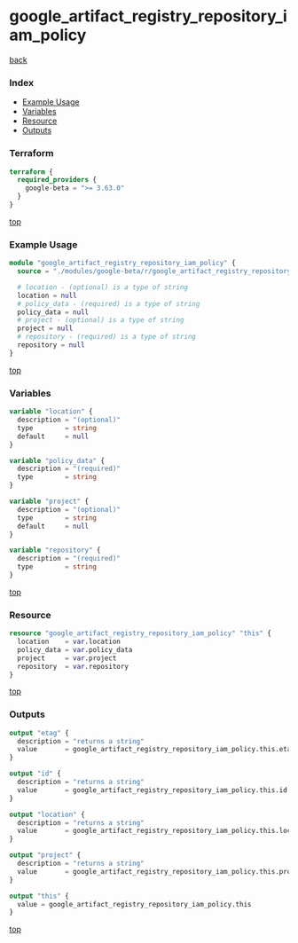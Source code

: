 # google_artifact_registry_repository_iam_policy

[back](../google-beta.md)

### Index

- [Example Usage](#example-usage)
- [Variables](#variables)
- [Resource](#resource)
- [Outputs](#outputs)

### Terraform

```terraform
terraform {
  required_providers {
    google-beta = ">= 3.63.0"
  }
}
```

[top](#index)

### Example Usage

```terraform
module "google_artifact_registry_repository_iam_policy" {
  source = "./modules/google-beta/r/google_artifact_registry_repository_iam_policy"

  # location - (optional) is a type of string
  location = null
  # policy_data - (required) is a type of string
  policy_data = null
  # project - (optional) is a type of string
  project = null
  # repository - (required) is a type of string
  repository = null
}
```

[top](#index)

### Variables

```terraform
variable "location" {
  description = "(optional)"
  type        = string
  default     = null
}

variable "policy_data" {
  description = "(required)"
  type        = string
}

variable "project" {
  description = "(optional)"
  type        = string
  default     = null
}

variable "repository" {
  description = "(required)"
  type        = string
}
```

[top](#index)

### Resource

```terraform
resource "google_artifact_registry_repository_iam_policy" "this" {
  location    = var.location
  policy_data = var.policy_data
  project     = var.project
  repository  = var.repository
}
```

[top](#index)

### Outputs

```terraform
output "etag" {
  description = "returns a string"
  value       = google_artifact_registry_repository_iam_policy.this.etag
}

output "id" {
  description = "returns a string"
  value       = google_artifact_registry_repository_iam_policy.this.id
}

output "location" {
  description = "returns a string"
  value       = google_artifact_registry_repository_iam_policy.this.location
}

output "project" {
  description = "returns a string"
  value       = google_artifact_registry_repository_iam_policy.this.project
}

output "this" {
  value = google_artifact_registry_repository_iam_policy.this
}
```

[top](#index)